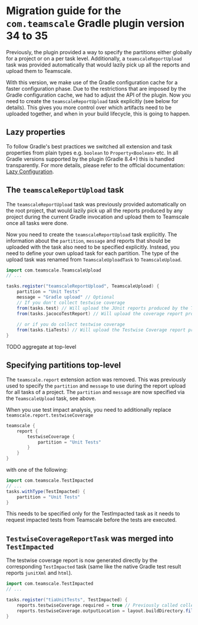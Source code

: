 # Migration guide for the `com.teamscale` Gradle plugin version 34 to 35
Previously, the plugin provided a way to specify the partitions either globally for a project or on a per task level.
Additionally, a `teamscaleReportUpload` task was provided automatically that would lazily pick up all the reports and upload them to Teamscale.

With this version, we make use of the Gradle configuration cache for a faster configuration phase.
Due to the restrictions that are imposed by the Gradle configuration cache, we had to adjust the API of the plugin.
Now you need to create the `teamscaleReportUpload` task explicitly (see below for details).
This gives you more control over which artifacts need to be uploaded together, and when in your build lifecycle, this is going to happen.

## Lazy properties
To follow Gradle's best practices we switched all extension and task properties from plain types e.g. `boolean` to `Property<Boolean>` etc.
In all Gradle versions supported by the plugin (Gradle 8.4+) this is handled transparently.
For more details, please refer to the official documentation: [Lazy Configuration](https://docs.gradle.org/8.1.1/userguide/lazy_configuration.html#lazy_properties).

## The `teamscaleReportUpload` task
The `teamscaleReportUpload` task was previously provided automatically on the root project,
that would lazily pick up all the reports produced by any project during the current Gradle invocation
and upload them to Teamscale once all tasks were done.

Now you need to create the `teamscaleReportUpload` task explicitly.
The information about the `partition`, `message` and reports that should be uploaded with the task also need to be specified explicitly.
Instead, you need to define your own upload task for each partition.
The type of the upload task was renamed from `TeamscaleUploadTask` to `TeamscaleUpload`.

```groovy
import com.teamscale.TeamscaleUpload
// ...

tasks.register("teamscaleReportUpload", TeamscaleUpload) {
    partition = "Unit Tests"
    message = "Gradle upload" // Optional
    // If you don't collect testwise coverage
    from(tasks.test) // Will upload the JUnit reports produced by the Test task
    from(tasks.jacocoTestReport) // Will upload the coverage report produced by the JacocoReport task
    
    // or if you do collect testwise coverage
    from(tasks.tiaTests) // Will upload the Testwise Coverage report produced by the TestImpacted task
}
```

TODO aggregate at top-level

## Specifying partitions top-level
The `teamscale.report` extension action was removed.
This was previously used to specify the `partition` and `message` to use during the report upload for all tasks of a project.
The `partition` and `message` are now specified via the `TeamscaleUpload` task, see above.

When you use test impact analysis, you need to additionally replace `teamscale.report.testwiseCoverage`
```groovy
teamscale {
    report {
        testwiseCoverage {
            partition = "Unit Tests"
        }
    }
}
```
with one of the following:
```groovy
import com.teamscale.TestImpacted
// ...
tasks.withType(TestImpacted) {
    partition = "Unit Tests"
}
```
This needs to be specified only for the TestImpacted task as it needs to request impacted tests from Teamscale before the tests are executed.

## `TestwiseCoverageReportTask` was merged into `TestImpacted`
The testwise coverage report is now generated directly by the corresponding `TestImpacted` task (same like the native Gradle test result reports `junitXml` and `html`).

```groovy
import com.teamscale.TestImpacted
// ...

tasks.register("tiaUnitTests", TestImpacted) {
    reports.testwiseCoverage.required = true // Previously called collectTestwiseCoverage, default is true
    reports.testwiseCoverage.outputLocation = layout.buildDirectory.file("reports/tiaUnitTests/testwise-coverage.json")
}
```
